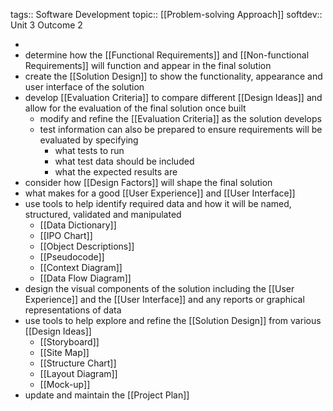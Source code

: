 tags:: Software Development
topic:: [[Problem-solving Approach]]
softdev:: Unit 3 Outcome 2

-
- determine how the [[Functional Requirements]] and [[Non-functional Requirements]] will function and appear in the final solution
- create the [[Solution Design]] to show the functionality, appearance and user interface of the solution
- develop [[Evaluation Criteria]] to compare different [[Design Ideas]] and allow for the evaluation of the final solution once built
	- modify and refine the [[Evaluation Criteria]] as the solution develops
	- test information can also be prepared to ensure requirements will be evaluated by specifying
		- what tests to run
		- what test data should be included
		- what the expected results are
- consider how [[Design Factors]] will shape the final solution
- what makes for a good [[User Experience]] and [[User Interface]]
- use tools to help identify required data and how it will be named, structured, validated and manipulated
	- [[Data Dictionary]]
	- [[IPO Chart]]
	- [[Object Descriptions]]
	- [[Pseudocode]]
	- [[Context Diagram]]
	- [[Data Flow Diagram]]
- design the visual components of the solution including the [[User Experience]] and the [[User Interface]] and any reports or graphical representations of data
- use tools to help explore and refine the [[Solution Design]] from various [[Design Ideas]]
	- [[Storyboard]]
	- [[Site Map]]
	- [[Structure Chart]]
	- [[Layout Diagram]]
	- [[Mock-up]]
- update and maintain the [[Project Plan]]